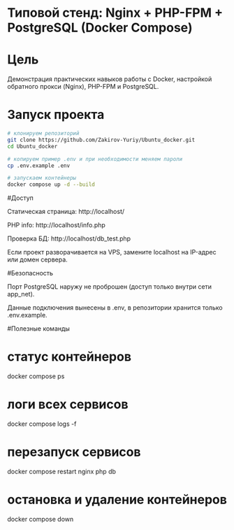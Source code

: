# Типовой стенд: Nginx + PHP-FPM + PostgreSQL (Docker Compose)

# Цель
Демонстрация практических навыков работы с Docker, настройкой обратного прокси (Nginx), PHP-FPM и PostgreSQL.

# Запуск проекта
```bash
# клонируем репозиторий
git clone https://github.com/Zakirov-Yuriy/Ubuntu_docker.git
cd Ubuntu_docker

# копируем пример .env и при необходимости меняем пароли
cp .env.example .env

# запускаем контейнеры
docker compose up -d --build
```
#Доступ

Статическая страница: http://localhost/

PHP info: http://localhost/info.php

Проверка БД: http://localhost/db_test.php

Если проект разворачивается на VPS, замените localhost на IP-адрес или домен сервера.

#Безопасность

Порт PostgreSQL наружу не проброшен (доступ только внутри сети app_net).

Данные подключения вынесены в .env, в репозитории хранится только .env.example.

#Полезные команды
# статус контейнеров
docker compose ps

# логи всех сервисов
docker compose logs -f

# перезапуск сервисов
docker compose restart nginx php db

# остановка и удаление контейнеров
docker compose down
